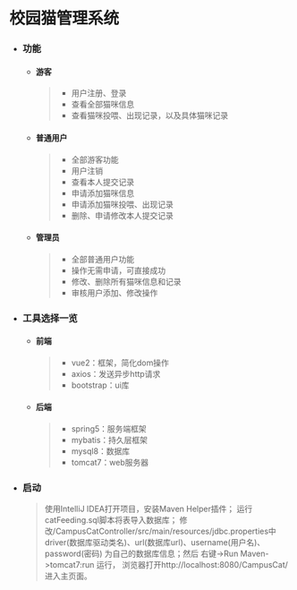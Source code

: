 # 校园猫管理系统
* ### 功能
    * #### 游客
      >* 用户注册、登录
      >* 查看全部猫咪信息
      >* 查看猫咪投喂、出现记录，以及具体猫咪记录
    * #### 普通用户
      >* 全部游客功能
      >* 用户注销
      >* 查看本人提交记录
      >* 申请添加猫咪信息
      >* 申请添加猫咪投喂、出现记录
      >* 删除、申请修改本人提交记录
    * #### 管理员
      >* 全部普通用户功能
      >* 操作无需申请，可直接成功
      >* 修改、删除所有猫咪信息和记录
      >* 审核用户添加、修改操作
* ### 工具选择一览
    * #### 前端
      >* vue2：框架，简化dom操作
      >* axios：发送异步http请求
      >* bootstrap：ui库
    * #### 后端
      >* spring5：服务端框架
      >* mybatis：持久层框架
      >* mysql8：数据库
      >* tomcat7：web服务器
* ### 启动
  > 使用IntelliJ IDEA打开项目，安装Maven Helper插件；
  > 运行catFeeding.sql脚本将表导入数据库；
  > 修改/CampusCatController/src/main/resources/jdbc.properties中
  > driver(数据库驱动类名)、url(数据库url)、username(用户名)、password(密码)
  > 为自己的数据库信息；然后 右键->Run Maven->tomcat7:run 运行，
  > 浏览器打开http://localhost:8080/CampusCat/
  > 进入主页面。